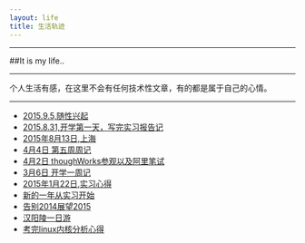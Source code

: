 ```yaml
---
layout: life
title: 生活轨迹
---
```


-----------------------------------------------

##It is my life..

---------------

个人生活有感，在这里不会有任何技术性文章，有的都是属于自己的心情。

---------------

* [2015.9.5,随性兴起](/life/2015/2015-09-05.html)
* [2015.8.31,开学第一天，写完实习报告记](/life/2015/2015-08-31.html)
* [2015年8月13日,上海](/life/2015/2015-08-13.html)
* [4月4日 第五周周记](/life/2015/2015-04-04.html)
* [4月2日 thoughWorks参观以及阿里笔试](/life/2015/2015-04-02.html)
* [3月6日 开学一周记](/life/2015/2015-03-06.html)
* [2015年1月22日,实习心得](/life/2015/2015-01-22.html)
* [新的一年从实习开始](/life/2015/2015-01-05.html)
* [告别2014展望2015](/life/2015/2015-01-03.html)
* [汉阳陵一日游](/life/2014/2014-11-10.html)
* [考完linux内核分析心得](/life/2014/2014-10-30.html)




